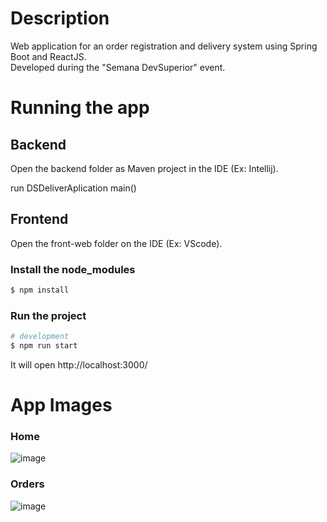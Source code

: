 # Description

Web application for an order registration and delivery system using Spring Boot and ReactJS. <br />
Developed during the "Semana DevSuperior" event.

# Running the app

## Backend

Open the backend folder as Maven project in the IDE (Ex: Intellij).

run DSDeliverAplication main()

## Frontend

Open the front-web folder on the IDE (Ex: VScode).

### Install the node_modules

```bash
$ npm install
```
### Run the project

```bash
# development
$ npm run start

```

It will open http://localhost:3000/

# App Images

### Home

![image](https://github.com/rafaelduarte1991/DS-Deliver__Spring-boot-with-ReactJS/assets/72820242/593df599-f537-4e15-8eef-7f81b5a0a8a6)

### Orders

![image](https://github.com/rafaelduarte1991/DS-Deliver__Spring-boot-with-ReactJS/assets/72820242/98b39529-a9fd-4639-8b1e-4cdfffda0a04)




